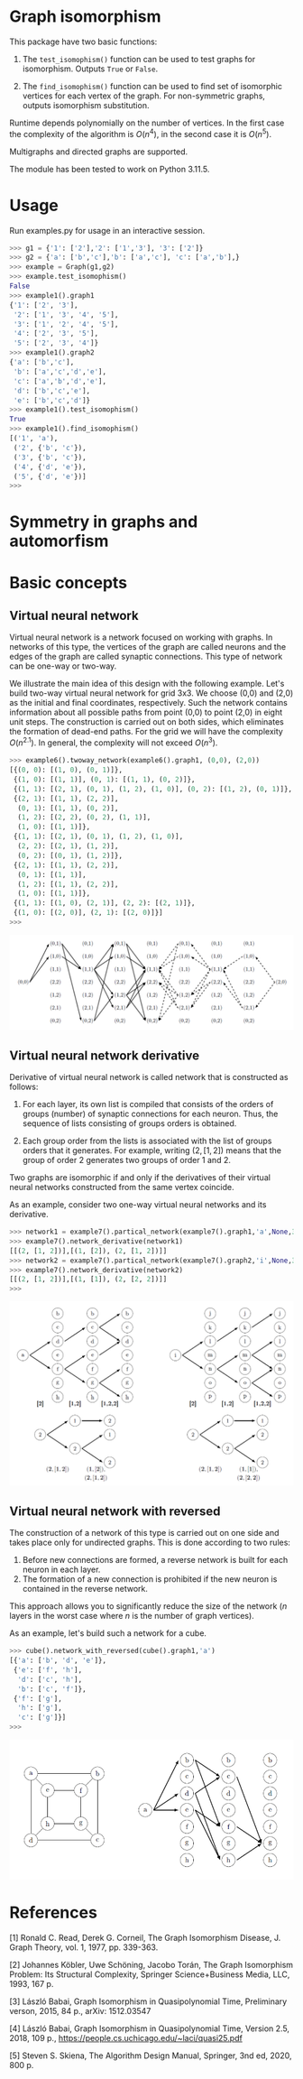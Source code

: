 # Graph isomorphism

This package have two basic functions:

1. The `test_isomophism()` function can be used to test graphs for isomorphism. Outputs `True` or `False`.

2. The `find_isomophism()` function can be used to find set of isomorphic vertices for each vertex of the graph. For non-symmetric graphs, outputs isomorphism substitution.

Runtime depends polynomially on the number of vertices. In the first case the complexity of the algorithm is $O(n^4)$, in the second case it is $O(n^5)$.

Multigraphs and directed graphs are supported.

The module has been tested to work on Python 3.11.5.

# Usage

Run examples.py for usage in an interactive session.

```python
>>> g1 = {'1': ['2'],'2': ['1','3'], '3': ['2']}
>>> g2 = {'a': ['b','c'],'b': ['a','c'], 'c': ['a','b'],}
>>> example = Graph(g1,g2)
>>> example.test_isomophism()
False
>>> example1().graph1
{'1': ['2', '3'],
 '2': ['1', '3', '4', '5'],
 '3': ['1', '2', '4', '5'],
 '4': ['2', '3', '5'],
 '5': ['2', '3', '4']}
>>> example1().graph2
{'a': ['b','c'],
 'b': ['a','c','d','e'],
 'c': ['a','b','d','e'],
 'd': ['b','c','e'],
 'e': ['b','c','d']}
>>> example1().test_isomophism()
True
>>> example1().find_isomophism()
[('1', 'a'),
 ('2', {'b', 'c'}),
 ('3', {'b', 'c'}),
 ('4', {'d', 'e'}),
 ('5', {'d', 'e'})]
>>>
```

# Symmetry in graphs and automorfism

# Basic concepts
## Virtual neural network

Virtual neural network is a network focused on working with graphs. In networks of this type, the vertices of the graph are called neurons and the edges of the graph are called synaptic connections. This type of network can be one-way or two-way.

We illustrate the main idea of this design with the following example. 
Let's build two-way virtual neural network for grid 3x3. 
We choose (0,0) and (2,0) as the initial and final coordinates, respectively.
Such the network contains information about all possible paths from point (0,0) to point (2,0) in eight unit steps.
The construction is carried out on both sides, which eliminates the formation of dead-end paths.
For the grid we will have the complexity $O(n^{2.1})$.
In general, the complexity will not exceed $O(n^3)$.

```python
>>> example6().twoway_network(example6().graph1, (0,0), (2,0))
[{(0, 0): [(1, 0), (0, 1)]},
 {(1, 0): [(1, 1)], (0, 1): [(1, 1), (0, 2)]},
 {(1, 1): [(2, 1), (0, 1), (1, 2), (1, 0)], (0, 2): [(1, 2), (0, 1)]},
 {(2, 1): [(1, 1), (2, 2)],
  (0, 1): [(1, 1), (0, 2)],
  (1, 2): [(2, 2), (0, 2), (1, 1)],
  (1, 0): [(1, 1)]},
 {(1, 1): [(2, 1), (0, 1), (1, 2), (1, 0)],
  (2, 2): [(2, 1), (1, 2)],
  (0, 2): [(0, 1), (1, 2)]},
 {(2, 1): [(1, 1), (2, 2)],
  (0, 1): [(1, 1)],
  (1, 2): [(1, 1), (2, 2)],
  (1, 0): [(1, 1)]},
 {(1, 1): [(1, 0), (2, 1)], (2, 2): [(2, 1)]},
 {(1, 0): [(2, 0)], (2, 1): [(2, 0)]}]
>>>
```

![Virtual neural network](./figure/Network.png)

## Virtual neural network derivative

Derivative of virtual neural network is called network that is constructed as follows:
1. For each layer, its own list is compiled that consists of the orders of groups (number) of synaptic connections for each neuron. Thus, the sequence of lists consisting of groups orders is obtained.
   
2. Each group order from the lists is associated with the list of groups orders that it generates. For example, writing $(2,[1,2])$ means that the group of order 2 generates two groups of order 1 and 2.

Two graphs are isomorphic if and only if the derivatives of their virtual neural networks constructed from the same vertex coincide.

As an example, consider two one-way virtual neural networks and its derivative.

```python
>>> network1 = example7().partical_network(example7().graph1,'a',None,3)
>>> example7().network_derivative(network1)
[[(2, [1, 2])],[(1, [2]), (2, [1, 2])]]
>>> network2 = example7().partical_network(example7().graph2,'i',None,3)
>>> example7().network_derivative(network2)
[[(2, [1, 2])],[(1, [1]), (2, [2, 2])]]
>>>
```

![Virtual neural network derivative](./figure/Derivative.png)

## Virtual neural network with reversed

The construction of a network of this type is carried out on one side and takes place only for undirected graphs. This is done according to two rules:
1. Before new connections are formed, a reverse network is built for each neuron in each layer.
2. The formation of a new connection is prohibited if the new neuron is contained in the reverse network.

This approach allows you to significantly reduce the size of the network
($n$ layers in the worst case where $n$ is the number of graph vertices).

As an example, let's build such a network for a cube.

```python
>>> cube().network_with_reversed(cube().graph1,'a')
[{'a': ['b', 'd', 'e']},
 {'e': ['f', 'h'], 
  'd': ['c', 'h'],
  'b': ['c', 'f']},
 {'f': ['g'], 
  'h': ['g'], 
  'c': ['g']}]
>>>
```

![Virtual neural network with reversed](./figure/Network_rev.png)

# References

[1] Ronald C. Read, Derek G. Corneil, The Graph Isomorphism Disease, J. Graph Theory, vol. 1, 1977, pp. 339-363.

[2] Johannes Köbler, Uwe Schöning, Jacobo Torán, The Graph Isomorphism Problem: Its Structural Complexity, Springer Science+Business Media, LLC, 1993, 167 p.

[3] László Babai, Graph Isomorphism in Quasipolynomial Time, Preliminary verson, 2015, 84 p., arXiv: 1512.03547

[4] László Babai, Graph Isomorphism in Quasipolynomial Time, Version 2.5, 2018, 109 p., https://people.cs.uchicago.edu/~laci/quasi25.pdf

[5] Steven S. Skiena, The Algorithm Design Manual, Springer, 3nd ed, 2020, 800 p.
